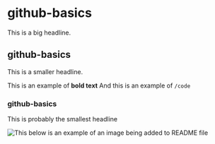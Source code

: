 # github-basics
This is a big headline.
## github-basics
This is a smaller headline.

This is an example of **bold text**
And this is an example of `/code`

### github-basics
This is probably the smallest headline

![This below is an example of an image being added to README file](/home/ognjen/Pictures/1.png)
